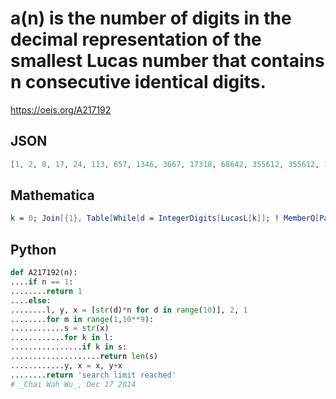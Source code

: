 # a\(n\) is the number of digits in the decimal representation of the smallest Lucas number that contains n consecutive identical digits\.
https://oeis.org/A217192
## JSON
```JSON
[1, 2, 8, 17, 24, 113, 657, 1346, 3667, 17318, 68642, 355612, 355612, 1678243, 1678243, 16207565]
```
## Mathematica
```Mathematica
k = 0; Join[{1}, Table[While[d = IntegerDigits[LucasL[k]]; ! MemberQ[Partition[Differences[d], n - 1, 1], Table[0, {n - 1}]], k++]; Length[d], {n, 2, 8}]] (* _T. D. Noe_, Oct 02 2012 *)
```
## Python
```Python
def A217192(n):
....if n == 1:
........return 1
....else:
........l, y, x = [str(d)*n for d in range(10)], 2, 1
........for m in range(1,10**9):
............s = str(x)
............for k in l:
................if k in s:
....................return len(s)
............y, x = x, y+x
........return 'search limit reached'
# _Chai Wah Wu_, Dec 17 2014
```
